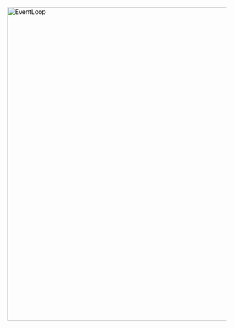<img width="721" alt="EventLoop" src="https://user-images.githubusercontent.com/48245816/166325258-10ca9cd4-af42-4dbf-98c9-82c80bc6a6b6.png">
